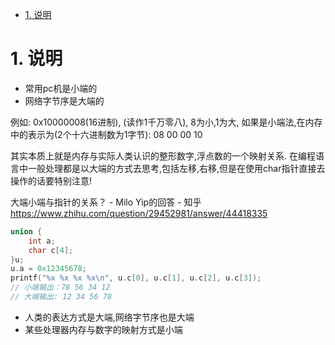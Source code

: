 

<!-- TOC -->

- [1. 说明](#1-说明)

<!-- /TOC -->




# 1. 说明

* 常用pc机是小端的
* 网络字节序是大端的

例如: 0x10000008(16进制), (读作1千万零八), 8为小,1为大, 如果是小端法,在内存中的表示为(2个十六进制数为1字节): 08 00 00 10

其实本质上就是内存与实际人类认识的整形数字,浮点数的一个映射关系. 在编程语言中一般处理都是以大端的方式去思考,包括左移,右移,但是在使用char指针直接去操作的话要特别注意!


大端小端与指针的关系？ - Milo Yip的回答 - 知乎
https://www.zhihu.com/question/29452981/answer/44418335

```c++
union {
    int a;
    char c[4];
}u;
u.a = 0x12345678;
printf("%x %x %x %x\n", u.c[0], u.c[1], u.c[2], u.c[3]);
// 小端输出：78 56 34 12
// 大端输出: 12 34 56 78
```

* 人类的表达方式是大端,网络字节序也是大端
* 某些处理器内存与数字的映射方式是小端


